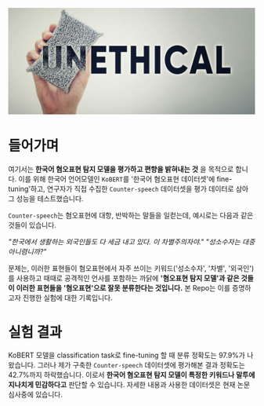 ![Model bias](./biased-model.jpeg)

# 들어가며
여기서는 __한국어 혐오표현 탐지 모델을 평가하고 편향을 밝혀내는 것__ 을 목적으로 합니다.
이를 위해 한국어 언어모델인 `KoBERT`를 '한국어 혐오표현 데이터셋'에 fine-tuning'하고, 
연구자가 직접 수집한 `Counter-speech` 데이터셋을 평가 데이터로 삼아 그 성능을 테스트했습니다. 

`Counter-speech`는 혐오표현에 대항, 반박하는 말들을 일컫는데, 예시로는 다음과 같은 것들이 있습니다.  

_"한국에서 생활하는 외국인들도 다 세금 내고 있다. 이 차별주의자야."_
_"성소수자는 대중 아니렴니까?"_

문제는, 이러한 표현들이 혐오표현에서 자주 쓰이는 키워드('성소수자', '차별', '외국인')를 사용하고 
때때로 공격적인 언사를 포함하는 까닭에 __'혐오표현 탐지 모델'과 같은 것들이 이러한 표현들을 '혐오표현'으로 잘못 분류한다는 것입니다.__
본 Repo는 이를 증명하고자 진행한 실험에 대한 기록입니다.

# 실험 결과

KoBERT 모델을 classification task로 fine-tuning 할 때 분류 정확도는 97.9%가 나왔습니다. 그러나 제가 구축한 `Counter-speech` 데이터셋에 평가해본 결과 정확도는 42.7%까지 하락했습니다. 이로서 __한국어 혐오표현 탐지 모델이 특정한 키워드나 말투에 지나치게 민감하다고__ 판단할 수 있습니다. 자세한 내용과 사용한 데이터셋은 현재 논문 심사중에 있습니다. 
